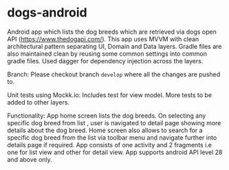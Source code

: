 # dogs-android

Android app which lists the dog breeds which are retrieved via dogs open API (https://www.thedogapi.com/).
This app uses MVVM with clean architectural pattern separating UI, Domain and Data layers.
Gradle files are also maintained clean by reusing some common settings into common gradle files.
Used dagger for dependency injection across the layers.

Branch:
Please checkout branch `develop` where all the changes are pushed to.

Unit tests using Mockk.io:
Includes test for view model. More tests to be added to other layers.

Functionality:
App home screen lists the dog breeds.
On selecting any specific dog breed from list , user is navigated to detail page showing more details about the dog breed.
Home screen also allows to search for a specific dog breed from the list via toolbar menu and navigate further into details page if required.
App consists of one activity and 2 fragments i.e one for list view and other for detail view.
App supports android API level 28 and above only.
